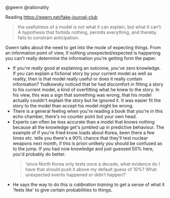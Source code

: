 @gwern
@rationality

Reading https://gwern.net/fake-journal-club

> the usefulness of a model is not what it can explain, but what it can’t. A hypothesis that forbids nothing, permits everything, and thereby fails to constrain anticipation.

Gwern talks about the need to get into the mode of expecting things. From an information point of view, if nothing
unexpected/expected is happening you can't really determine the information you're getting form the paper.


* If you're really good at explaining an outcome, you've zero knowledge. If you can explain a fictional story by your
  current model as well as reality, then is that model really useful or does it really contain information? Yudkowsky
  noticed that he had discomfort in fitting a story to his current model, a kind of overfitting what he knew to the
  story. In his view, this was a sign that something was wrong, that his model actually couldn't explain the story but
  he ignored it. It was easier fit the story to the model than accept his model might be wrong.
* There is a general feeling when you're reading a book that you're in this echo chamber, there's no counter point but
  your own head. 
* Experts can often be less accurate than a model that knows nothing because all the knowledge get's jumbled up in
  predictive behaviour. The example of if you're fried know loads about Korea, been there a few times etc. tells you
  there's a 90% chance that they'll test nuclear weapons next month, if this is priori unlikely you should be confused
  as to the jump. If you had now knowledge and just guessed 50% here, you'd probably do better.
  > ‘since North Korea only tests once a decade, what evidence do I have that should push it above my default guess of
  > 10%? What unexpected events happened or didn’t happen?’
* He says the way to do this is _calibration training_ to get a sense of what it 'feels like' to give certain
  probabilities to things.





